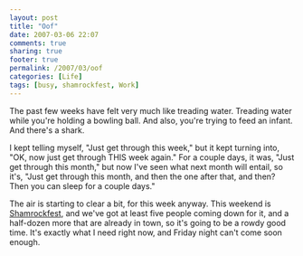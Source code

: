 ```yaml
---
layout: post
title: "Oof"
date: 2007-03-06 22:07
comments: true
sharing: true
footer: true
permalink: /2007/03/oof
categories: [Life]
tags: [busy, shamrockfest, Work]
---
```

The past few weeks have felt very much like treading water.  Treading water while you're holding a bowling ball.  And also, you're trying to feed an infant.  And there's a shark.

I kept telling myself, "Just get through this week," but it kept turning into, "OK, now just get through THIS week again."  For a couple days, it was, "Just get through this month," but now I've seen what next month will entail, so it's, "Just get through this month, and then the one after that, and then?  Then you can sleep for a couple days."

The air is starting to clear a bit, for this week anyway.  This weekend is <a href="http://www.shamrockfest.com/">Shamrockfest</a>, and we've got at least five people coming down for it, and a half-dozen more that are already in town, so it's going to be a rowdy good time.  It's exactly what I need right now, and Friday night can't come soon enough.

